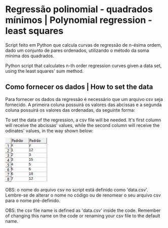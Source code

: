 
# Regressão polinomial - quadrados mínimos | Polynomial regression - least squares

Script feito em Python que calcula curvas de regressão de n-ésima ordem, dado um conjunto de pares ordenados, utilizando o método da soma mínima dos quadrados.

Python script that calculates n-th order regression curves given a data set, using the least squares' sum method.


## Como fornecer os dados | How to set the data

Para fornecer os dados da regressão é necessário que um arquivo csv seja fornecido. A primeira coluna possuirá os valores das abcissas e a segunda coluna possuirá os valores das ordenadas, da seguinte forma: 

To set the data of the regression, a csv file will be needed. It's first column will receive the abcissas' values, while the second column will receive the odinates' values, in the way shown below:

  ![Csv file structure](https://github.com/jlucartc/Polynomial-Regression/blob/master/data.PNG)
  
  OBS: o nome do arquivo csv no script está definido como 'data.csv'. Lembre-se de alterar o nome no código ou de renomear o seu arquivo     csv para o nome pré-definido.
  
  OBS: the csv file name is defined as 'data.csv' inside the code. Remember of changing this name on the code or renaming your csv file     to the default name.
